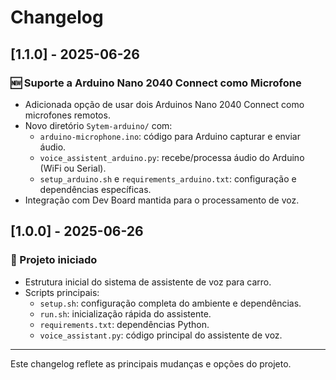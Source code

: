 # Changelog

## [1.1.0] - 2025-06-26

### 🆕 Suporte a Arduino Nano 2040 Connect como Microfone
- Adicionada opção de usar dois Arduinos Nano 2040 Connect como microfones remotos.
- Novo diretório `Sytem-arduino/` com:
  - `arduino-microphone.ino`: código para Arduino capturar e enviar áudio.
  - `voice_assistent_arduino.py`: recebe/processa áudio do Arduino (WiFi ou Serial).
  - `setup_arduino.sh` e `requirements_arduino.txt`: configuração e dependências específicas.
- Integração com Dev Board mantida para o processamento de voz.

## [1.0.0] - 2025-06-26

### 🚗 Projeto iniciado
- Estrutura inicial do sistema de assistente de voz para carro.
- Scripts principais:
  - `setup.sh`: configuração completa do ambiente e dependências.
  - `run.sh`: inicialização rápida do assistente.
  - `requirements.txt`: dependências Python.
  - `voice_assistant.py`: código principal do assistente de voz.

---
Este changelog reflete as principais mudanças e opções do projeto.

